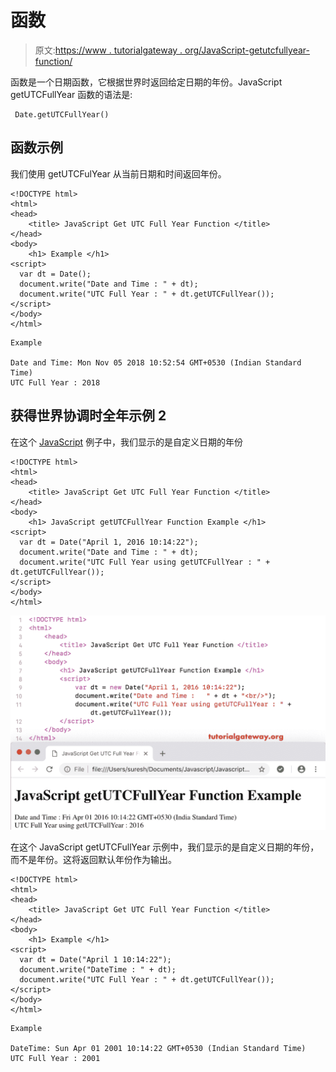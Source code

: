 # 函数

> 原文:[https://www . tutorialgateway . org/JavaScript-getutcfullyear-function/](https://www.tutorialgateway.org/javascript-getutcfullyear-function/)

函数是一个日期函数，它根据世界时返回给定日期的年份。JavaScript getUTCFullYear 函数的语法是:

```
 Date.getUTCFullYear()
```

## 函数示例

我们使用 getUTCFulYear 从当前日期和时间返回年份。

```
<!DOCTYPE html>
<html>
<head>
    <title> JavaScript Get UTC Full Year Function </title>
</head>
<body>
    <h1> Example </h1>
<script>
  var dt = Date();  
  document.write("Date and Time : " + dt);
  document.write("UTC Full Year : " + dt.getUTCFullYear());
</script>
</body>
</html>
```

```
Example

Date and Time: Mon Nov 05 2018 10:52:54 GMT+0530 (Indian Standard Time)
UTC Full Year : 2018
```

## 获得世界协调时全年示例 2

在这个 [JavaScript](https://www.tutorialgateway.org/javascript/) 例子中，我们显示的是自定义日期的年份

```
<!DOCTYPE html>
<html>
<head>
    <title> JavaScript Get UTC Full Year Function </title>
</head>
<body>
    <h1> JavaScript getUTCFullYear Function Example </h1>
<script>
  var dt = Date("April 1, 2016 10:14:22");
  document.write("Date and Time : " + dt);
  document.write("UTC Full Year using getUTCFullYear : " + dt.getUTCFullYear());
</script>
</body>
</html>
```

![JavaScript getUTCFullYear Function 2](img/7ce27d957ff01dfac412fcf31118bcc1.png)

在这个 JavaScript getUTCFullYear 示例中，我们显示的是自定义日期的年份，而不是年份。这将返回默认年份作为输出。

```
<!DOCTYPE html>
<html>
<head>
    <title> JavaScript Get UTC Full Year Function </title>
</head>
<body>
    <h1> Example </h1>
<script>
  var dt = Date("April 1 10:14:22");
  document.write("DateTime : " + dt);
  document.write("UTC Full Year : " + dt.getUTCFullYear());
</script>
</body>
</html>
```

```
Example

DateTime: Sun Apr 01 2001 10:14:22 GMT+0530 (Indian Standard Time)
UTC Full Year : 2001
```